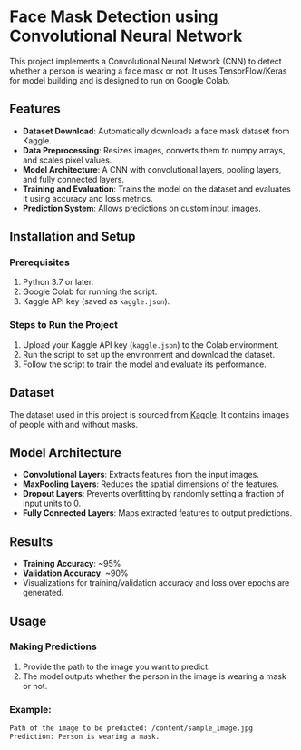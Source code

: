 # Face Mask Detection using Convolutional Neural Network

This project implements a Convolutional Neural Network (CNN) to detect whether a person is wearing a face mask or not. It uses TensorFlow/Keras for model building and is designed to run on Google Colab.

## Features
- **Dataset Download**: Automatically downloads a face mask dataset from Kaggle.
- **Data Preprocessing**: Resizes images, converts them to numpy arrays, and scales pixel values.
- **Model Architecture**: A CNN with convolutional layers, pooling layers, and fully connected layers.
- **Training and Evaluation**: Trains the model on the dataset and evaluates it using accuracy and loss metrics.
- **Prediction System**: Allows predictions on custom input images.

## Installation and Setup
### Prerequisites
1. Python 3.7 or later.
2. Google Colab for running the script.
3. Kaggle API key (saved as `kaggle.json`).

### Steps to Run the Project
1. Upload your Kaggle API key (`kaggle.json`) to the Colab environment.
2. Run the script to set up the environment and download the dataset.
3. Follow the script to train the model and evaluate its performance.

## Dataset
The dataset used in this project is sourced from [Kaggle](https://www.kaggle.com/datasets/omkargurav/face-mask-dataset). It contains images of people with and without masks.

## Model Architecture
- **Convolutional Layers**: Extracts features from the input images.
- **MaxPooling Layers**: Reduces the spatial dimensions of the features.
- **Dropout Layers**: Prevents overfitting by randomly setting a fraction of input units to 0.
- **Fully Connected Layers**: Maps extracted features to output predictions.

## Results
- **Training Accuracy**: ~95%
- **Validation Accuracy**: ~90%
- Visualizations for training/validation accuracy and loss over epochs are generated.

## Usage
### Making Predictions
1. Provide the path to the image you want to predict.
2. The model outputs whether the person in the image is wearing a mask or not.

### Example:
```bash
Path of the image to be predicted: /content/sample_image.jpg
Prediction: Person is wearing a mask.
```

